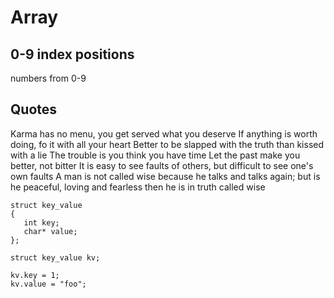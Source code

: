 # Array 
## 0-9 index positions
numbers from 0-9

## Quotes
Karma has no menu, you get served what you deserve
If anything is worth doing, fo it with all your heart
Better to be slapped with the truth than kissed with a lie
The trouble is you think you have time
Let the past make you better, not bitter
It is easy to see faults of others, but difficult to see one's own faults
A man is not called wise because he talks and talks again; but is he peaceful, loving and fearless then he is in truth called wise


```
struct key_value
{
   int key;
   char* value;
};

struct key_value kv;

kv.key = 1;
kv.value = "foo";
```